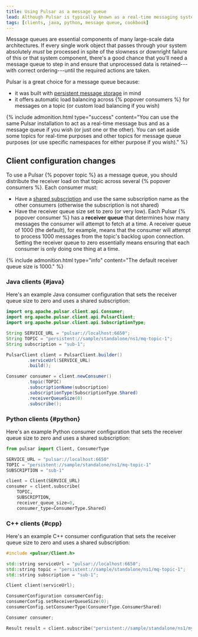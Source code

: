 ```yaml
---
title: Using Pulsar as a message queue
lead: Although Pulsar is typically known as a real-time messaging system, it's also an excellent choice for a queuing system
tags: [clients, java, python, message queue, cookbook]
---
```


Message queues are essential components of many large-scale data architectures. If every single work object that passes through your system absolutely *must* be processed in spite of the slowness or downright failure of this or that system component, there's a good chance that you'll need a message queue to step in and ensure that unprocessed data is retained---with correct ordering---until the required actions are taken.

Pulsar is a great choice for a message queue because:

* it was built with [persistent message storage](../../getting-started/ConceptsAndArchitecture#persistent-storage) in mind
* it offers automatic load balancing across {% popover consumers %} for messages on a topic (or custom load balancing if you wish)

{% include admonition.html type="success" content="You can use the same Pulsar installation to act as a real-time message bus and as a message queue if you wish (or just one or the other). You can set aside some topics for real-time purposes and other topics for message queue purposes (or use specific namespaces for either purpose if you wish)." %}

## Client configuration changes

To use a Pulsar {% popover topic %} as a message queue, you should distribute the receiver load on that topic across several {% popover consumers %}. Each consumer must:

* Have a [shared subscription](../../getting-started/ConceptsAndArchitecture#shared) and use the same subscription name as the other consumers (otherwise the subscription is not shared)
* Have the receiver queue size set to zero (or very low). Each Pulsar {% popover consumer %} has a **receiver queue** that determines how many messages the consumer will attempt to fetch at a time. A receiver queue of 1000 (the default), for example, means that the consumer will attempt to process 1000 messages from the topic's backlog upon connection. Setting the receiver queue to zero essentially means ensuring that each consumer is only doing one thing at a time.

{% include admonition.html type="info" content="The default receiver queue size is 1000." %}

### Java clients {#java}

Here's an example Java consumer configuration that sets the receiver queue size to zero and uses a shared subscription:

```java
import org.apache.pulsar.client.api.Consumer;
import org.apache.pulsar.client.api.PulsarClient;
import org.apache.pulsar.client.api.SubscriptionType;

String SERVICE_URL = "pulsar://localhost:6650";
String TOPIC = "persistent://sample/standalone/ns1/mq-topic-1";
String subscription = "sub-1";

PulsarClient client = PulsarClient.builder()
        .serviceUrl(SERVICE_URL)
        .build();

Consumer consumer = client.newConsumer()
        .topic(TOPIC)
        .subscriptionName(subscription)
        .subscriptionType(SubscriptionType.Shared)
        .receiverQueueSize(0)
        .subscribe();
```

### Python clients {#python}

Here's an example Python consumer configuration that sets the receiver queue size to zero and uses a shared subscription:

```python
from pulsar import Client, ConsumerType

SERVICE_URL = "pulsar://localhost:6650"
TOPIC = "persistent://sample/standalone/ns1/mq-topic-1"
SUBSCRIPTION = "sub-1"

client = Client(SERVICE_URL)
consumer = client.subscribe(
    TOPIC,
    SUBSCRIPTION,
    receiver_queue_size=0,
    consumer_type=ConsumerType.Shared)
```

### C++ clients {#cpp}

Here's an example C++ consumer configuration that sets the receiver queue size to zero and uses a shared subscription:

```cpp
#include <pulsar/Client.h>

std::string serviceUrl = "pulsar://localhost:6650";
std::string topic = "persistent://sample/standalone/ns1/mq-topic-1";
std::string subscription = "sub-1";

Client client(serviceUrl);

ConsumerConfiguration consumerConfig;
consumerConfig.setReceiverQueueSize(0);
consumerConfig.setConsumerType(ConsumerType.ConsumerShared)

Consumer consumer;

Result result = client.subscribe("persistent://sample/standalone/ns1/my-topic", consumerConfig, consumer);
```